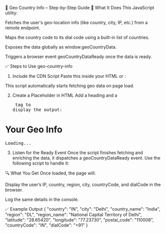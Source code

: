 🧭 Geo Country Info – Step-by-Step Guide
📌 What It Does
This JavaScript utility:

Fetches the user's geo-location info (like country, city, IP, etc.) from a remote endpoint.

Maps the country code to its dial code using a built-in list of countries.

Exposes the data globally as window.geoCountryData.

Triggers a browser event geoCountryDataReady once the data is ready.

✅ Steps to Use geo-country-info
1. Include the CDN Script
Paste this inside your HTML <head> or <body>:

<!-- ---------- CDN ---------- -->
<script src="https://cdn.delivr.net/gh/07hasib/geo-country-info/fetchCountryGeoInfo.js"></script>
This script automatically starts fetching geo data on page load.

2. Create a Placeholder in HTML
Add a heading and a <pre> tag to display the output:

<!-- ---------- HTML ---------- -->
<h1>Your Geo Info</h1>
<pre id="geoOutput">Loading...</pre>

3. Listen for the Ready Event
Once the script finishes fetching and enriching the data, it dispatches a geoCountryDataReady event. Use the following script to handle it:

<!-- ---------- JavaScript ---------- -->
<script>
  const outputEl = document.getElementById('geoOutput');

  window.addEventListener('geoCountryDataReady', () => {
    outputEl.textContent = JSON.stringify(window.geoCountryData, null, 2);
    console.log('geoCountryData -->', geoCountryData);
  });
</script>

🔍 What You Get
Once loaded, the page will:

Display the user’s IP, country, region, city, countryCode, and dialCode in the browser.

Log the same details in the console.

✅ Example Output
{
  "country": "IN",
  "city": "Delhi",
  "country_name": "India",
  "region": "DL",
  "region_name": "National Capital Territory of Delhi",
  "latitude": "28.65420",
  "longitude": "77.23730",
  "postal_code": "110008",
  "countryCode": "IN",
  "dialCode": "+91"
}
